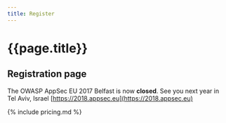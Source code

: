 ```yaml
---
title: Register
---
```

# {{page.title}}

## Registration page

The OWASP AppSec EU 2017 Belfast is now **closed**.
See you next year in Tel Aviv, Israel [https://2018.appsec.eu](https://2018.appsec.eu) 



{% include pricing.md %}